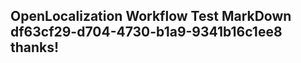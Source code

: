 <properties
ms.topic="hero-topic"
ms.test1="hero-topic"
ms.test2="test"/>

## OpenLocalization Workflow Test MarkDown df63cf29-d704-4730-b1a9-9341b16c1ee8 thanks!

